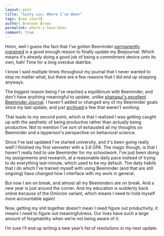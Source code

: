 ```yaml
---
layout: post
title: "Sixty-six: Where I've Been"
tags: [new start]
author: Brennan Brown
permalink: where-i-have-been
comment: true
---
```


Hmm, well I guess the fact that I've gotten Beeminder [permanently ingrained](https://forum.beeminder.com/t/temporary-bee-tatoo/9848/7?u=brennanbrown) is a good enough reason to finally update my Beejournal. Which means it's already doing a good job of being a commitment device unto its own, hah! Time for a long overdue diatribe.

I know I said multiple times throughout my journal that I never wanted to stop no matter what, but there are a few reasons that I did end up stopping anyways. 

The biggest reason being I've reached a equilibrium with Beeminder, and don't have anything meaningful to update, unlike [shanaqui's excellent Beeminder Journal](https://forum.beeminder.com/t/shanaquis-beeminder-journal-2021/). I haven't added or changed any of my Beeminder goals since my last update, and just [archived](https://www.beeminder.com/brennanbrown/archived) a few that weren't working.

That leads to my second point, which is that I realized I was getting caught up with the aesthetic of being productive rather than *actually* being productive. Not to mention I've sort of exhausted all my thoughts on Beeminder and a layperson's perspective on behavioral science.

Since I've last updated I've started university, and it's been going really well! I finished my first semseter with a 3.8 GPA.  The magic though, is that I haven't really *had* to use Beeminder for my schoolwork. I've just been *doing* my assignments and research, at a reasonable daily pace instead of trying to do everything last-minute, which used to be my default.  The daily habits that I do which I've trained myself with using Beeminder (and that are still ongoing) have changed how I interface with my work in general. 

But now I am on break, and almost all my Beeminders are on break. And a new year is just around the corner. And my education is suddenly back online because of the Omicron variant, which means I need to hold myself more accountable again!

Now, getting my shit together doesn’t mean I need figure out productivity, it means I need to figure out meaningfulness. Our lives have such a large amount of forgetability when we’re not being aware of it. 

I’m sure I’ll end up writing a new year’s list of resolutions in my next update.
